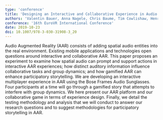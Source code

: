 ```yaml
---
type: 'conference'
title: 'Designing an Interactive and Collaborative Experience in Audio Augmented Reality'
authors: 'Valentin Bauer, Anna Nagele, Chris Baume, Tim Cowlishaw, Henry Cooke, and Chris Pike'
conference: '16th EuroVR International Conference'
date: 2019-10-23
doi: 10.1007/978-3-030-31908-3_20
---
```

Audio Augmented Reality (AAR) consists of adding spatial audio entities into the real environment. Existing mobile applications and technologies open questions around interactive and collaborative AAR. This paper proposes an experiment to examine how spatial audio can prompt and support actions in interactive AAR experiences; how distinct auditory information influence collaborative tasks and group dynamics; and how gamified AAR can enhance participatory storytelling. We are developing an interactive multiplayer experience in AAR using the Bose Frames Audio Sunglasses. Four participants at a time will go through a gamified story that attempts to interfere with group dynamics. We here present our AAR platform and our collaborative game in terms of experience design. Finally, we detail the testing methodology and analysis that we will conduct to answer our research questions and to suggest methodologies for participatory storytelling in AAR.

